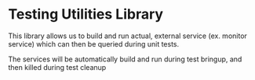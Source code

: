 # Testing Utilities Library

This library allows us to build and run actual, external service
(ex. monitor service) which can then be queried during unit tests.

The services will be automatically build and run during test bringup, and then
killed during test cleanup